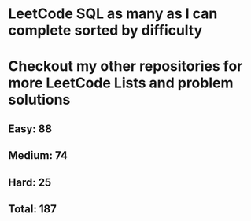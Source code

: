 <h1>LeetCode SQL as many as I can complete sorted by difficulty</h1>
<h1> Checkout my other repositories for more LeetCode Lists and problem solutions</h1>

<h2>Easy: 88</h2>
<h2>Medium: 74</h2>
<h2>Hard: 25</h2>
<h2>Total: 187</h2>

